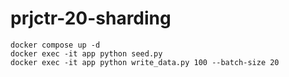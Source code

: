 # prjctr-20-sharding

```
docker compose up -d
docker exec -it app python seed.py
docker exec -it app python write_data.py 100 --batch-size 20
```
